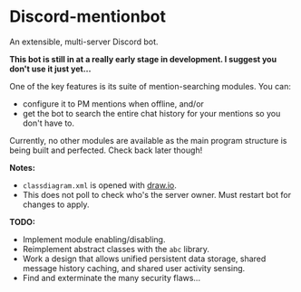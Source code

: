 # Discord-mentionbot
An extensible, multi-server Discord bot.

**This bot is still in at a really early stage in development. I suggest you don't use it just yet...**

One of the key features is its suite of mention-searching modules. You can:
* configure it to PM mentions when offline, and/or
* get the bot to search the entire chat history for your mentions so you don't have to.

Currently, no other modules are available as the main program structure is being built and perfected. Check back later though!

**Notes:**

* `classdiagram.xml` is opened with [draw.io](https://www.draw.io/).
* This does not poll to check who's the server owner. Must restart bot for changes to apply.

**TODO:**

* Implement module enabling/disabling.
* Reimplement abstract classes with the `abc` library.
* Work a design that allows unified persistent data storage, shared message history caching, and shared user activity sensing.
* Find and exterminate the many security flaws...



